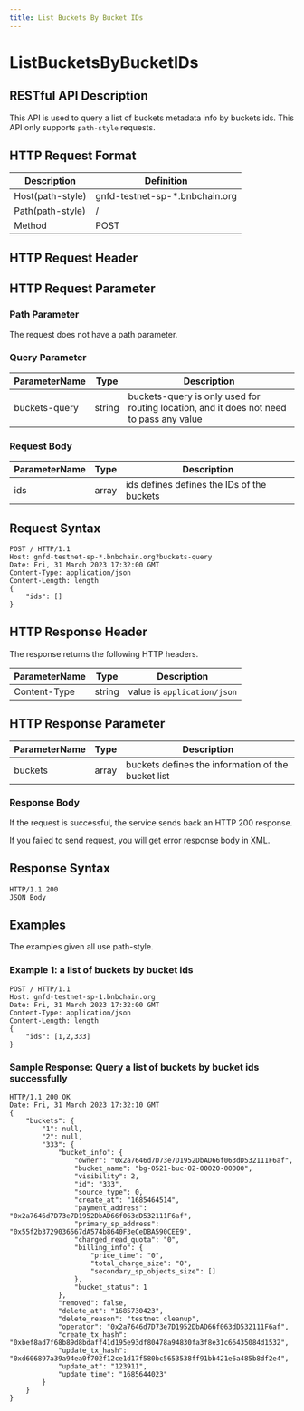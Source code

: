 ```yaml
---
title: List Buckets By Bucket IDs
---
```


# ListBucketsByBucketIDs

## RESTful API Description

This API is used to query a list of buckets metadata info by buckets ids. This API only supports `path-style` requests.

## HTTP Request Format

| Description      | Definition                     |
|------------------|--------------------------------|
| Host(path-style) | gnfd-testnet-sp-*.bnbchain.org |
| Path(path-style) | /                              |
| Method           | POST                           |

## HTTP Request Header

## HTTP Request Parameter

### Path Parameter

The request does not have a path parameter.

### Query Parameter


| ParameterName | Type   | Description                                                                             |
|---------------|--------|-----------------------------------------------------------------------------------------|
| buckets-query | string | buckets-query is only used for routing location, and it does not need to pass any value |


### Request Body

| ParameterName | Type     | Description                                 |
|---------------|----------|---------------------------------------------|
| ids           | array    | ids defines defines the IDs of the buckets  |

## Request Syntax

```HTTP
POST / HTTP/1.1
Host: gnfd-testnet-sp-*.bnbchain.org?buckets-query
Date: Fri, 31 March 2023 17:32:00 GMT
Content-Type: application/json
Content-Length: length
{
    "ids": []
}
```

## HTTP Response Header

The response returns the following HTTP headers.

| ParameterName | Type   | Description                 |
|---------------|--------|-----------------------------|
| Content-Type  | string | value is `application/json` |

## HTTP Response Parameter

| ParameterName           | Type     | Description                                        |
|-------------------------|----------|----------------------------------------------------|
| buckets                 | array    | buckets defines the information of the bucket list |


### Response Body

If the request is successful, the service sends back an HTTP 200 response.

If you failed to send request, you will get error response body in [XML](./sp_response.md#sp-error-response).

## Response Syntax

```HTTP
HTTP/1.1 200
JSON Body
```

## Examples

The examples given all use path-style.

### Example 1: a list of buckets by bucket ids

```HTTP
POST / HTTP/1.1
Host: gnfd-testnet-sp-1.bnbchain.org
Date: Fri, 31 March 2023 17:32:00 GMT
Content-Type: application/json
Content-Length: length
{
    "ids": [1,2,333]
}
```

### Sample Response: Query a list of buckets by bucket ids successfully

```HTTP
HTTP/1.1 200 OK
Date: Fri, 31 March 2023 17:32:10 GMT
{
    "buckets": {
        "1": null,
        "2": null,
        "333": {
            "bucket_info": {
                "owner": "0x2a7646d7D73e7D1952DbAD66f063dD532111F6af",
                "bucket_name": "bg-0521-buc-02-00020-00000",
                "visibility": 2,
                "id": "333",
                "source_type": 0,
                "create_at": "1685464514",
                "payment_address": "0x2a7646d7D73e7D1952DbAD66f063dD532111F6af",
                "primary_sp_address": "0x55f2b3729036567dA574b8640F3eCeDBA590CEE9",
                "charged_read_quota": "0",
                "billing_info": {
                    "price_time": "0",
                    "total_charge_size": "0",
                    "secondary_sp_objects_size": []
                },
                "bucket_status": 1
            },
            "removed": false,
            "delete_at": "1685730423",
            "delete_reason": "testnet cleanup",
            "operator": "0x2a7646d7D73e7D1952DbAD66f063dD532111F6af",
            "create_tx_hash": "0xbef8ad7f68b89d8bdaff41d195e93df80478a94830fa3f8e31c66435084d1532",
            "update_tx_hash": "0xd606897a39a94ea0f702f12ce1d17f580bc5653538ff91bb421e6a485b8df2e4",
            "update_at": "123911",
            "update_time": "1685644023"
        }
    }
}
```